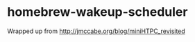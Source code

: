 homebrew-wakeup-scheduler
=========================

Wrapped up from http://jmccabe.org/blog/miniHTPC_revisited
